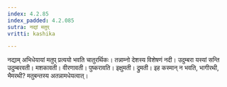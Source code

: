 ```yaml
---
index: 4.2.85
index_padded: 4.2.085
sutra: नद्यां मतुप्
vritti: kashika

---
```

नद्याम् अभिधेयायां मतुप् प्रत्ययो भवति चातुरर्थिकः। तन्नाम्नो देशस्य विशेषणं नदी। उदुम्बरा यस्यां सन्ति उदुम्बरवती। मशकावती। वीरणावती। पुष्करावति। इक्षुमती। द्रुमती। इह कस्मान् न भवति, भागीरथी, भैमरथी? मतुबन्तस्य अतन्नामधेयत्वात्।